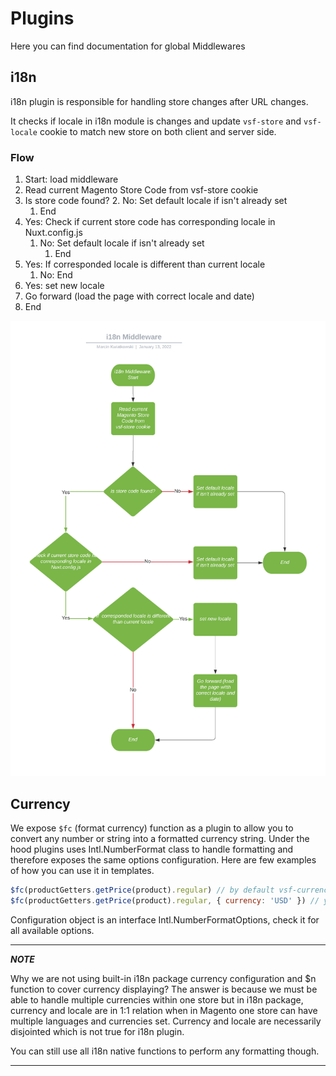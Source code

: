 # Plugins

Here you can find documentation for global Middlewares

## i18n

i18n plugin is responsible for handling store changes after URL changes.

It checks if locale in i18n module is changes and update `vsf-store` and `vsf-locale` cookie to match new store on both
client and server side.

### Flow
1. Start: load middleware
2. Read current Magento Store Code from vsf-store cookie
3. Is store code found?
   2. No: Set default locale if isn't already set
      1. End
4. Yes: Check if current store code has corresponding locale in Nuxt.config.js
   1. No: Set default locale if isn't already set
      1. End
5. Yes: If  corresponded locale is different than current locale
   1. No: End
6. Yes: set new locale
7. Go forward (load  the page with correct locale and date)
8. End


![i18n flow](./i18n-plugin-diagram.png)

## Currency

We expose `$fc` (format currency) function as a plugin to allow you to convert any number or string into a formatted currency string. Under the hood plugins uses Intl.NumberFormat class to handle formatting and therefore exposes the same options configuration.
Here are few examples of how you can use it in templates.
```javascript
$fc(productGetters.getPrice(product).regular) // by default vsf-currency cookie is used to define target currency
$fc(productGetters.getPrice(product).regular, { currency: 'USD' }) // you can easily override this behaviour by passing configuration object
```

Configuration object is an interface Intl.NumberFormatOptions, check it for all available options.

---
***NOTE***

Why we are not using built-in i18n package currency configuration and $n function to cover currency displaying? The answer is because we must be able to handle multiple currencies within one store but in i18n package, currency and locale are in 1:1 relation when in Magento one store can have multiple languages and currencies set. Currency and locale are necessarily disjointed which is not true for i18n plugin.

You can still use all i18n native functions to perform any formatting though.

---

